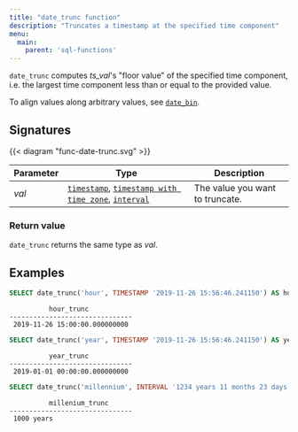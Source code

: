 ```yaml
---
title: "date_trunc function"
description: "Truncates a timestamp at the specified time component"
menu:
  main:
    parent: 'sql-functions'
---
```


`date_trunc` computes _ts_val_'s "floor value" of the specified time component,
i.e. the largest time component less than or equal to the provided value.

To align values along arbitrary values, see [`date_bin`].

## Signatures

{{< diagram "func-date-trunc.svg" >}}

Parameter | Type | Description
----------|------|------------
_val_ | [`timestamp`], [`timestamp with time zone`], [`interval`] | The value you want to truncate.

### Return value

`date_trunc` returns the same type as _val_.

## Examples

```sql
SELECT date_trunc('hour', TIMESTAMP '2019-11-26 15:56:46.241150') AS hour_trunc;
```
```nofmt
          hour_trunc
-------------------------------
 2019-11-26 15:00:00.000000000
```

```sql
SELECT date_trunc('year', TIMESTAMP '2019-11-26 15:56:46.241150') AS year_trunc;
```
```nofmt
          year_trunc
-------------------------------
 2019-01-01 00:00:00.000000000
```

```sql
SELECT date_trunc('millennium', INTERVAL '1234 years 11 months 23 days 23:59:12.123456789') AS millenium_trunc;
```
```nofmt
          millenium_trunc
-------------------------------
 1000 years
```

[`date_bin`]: ../date-bin
[`interval`]: ../../types/interval/
[`timestamp`]: ../../types/timestamp
[`timestamp with time zone`]: ../../types/timestamptz
